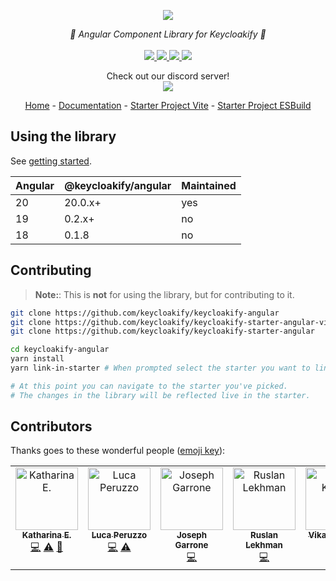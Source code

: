 <p align="center">
    <img src="https://github.com/user-attachments/assets/f469232b-5193-4bcd-91c4-6228d48dbe7e">  
</p>
<p align="center">
    <i>🔏 Angular Component Library for Keycloakify 🔏</i>
    <br>
    <br>
    <a href="https://github.com/keycloakify/keycloakify-angular/actions">
      <img src="https://github.com/keycloakify/keycloakify-angular/actions/workflows/ci.yaml/badge.svg">
    </a>
    <a href="https://www.npmjs.com/package/@keycloakify/angular">
      <img src="https://img.shields.io/npm/dm/@keycloakify/angular">
    </a>
    <a href="https://github.com/keycloakify/keycloakify/blob/main/LICENSE">
      <img src="https://img.shields.io/npm/l/@keycloakify/angular">
    </a>
    <a href="#contributors">
      <img src="https://img.shields.io/github/all-contributors/keycloakify/keycloakify-angular?color=ee8449">
    </a>
    <p align="center">
      Check out our discord server!<br/>
      <a href="https://discord.gg/mJdYJSdcm4">
        <img src="https://dcbadge.limes.pink/api/server/kYFZG7fQmn"/>
      </a>
    </p>
    <p align="center">
        <a href="https://www.keycloakify.dev">Home</a>
        -
        <a href="https://docs.keycloakify.dev">Documentation</a>
        -
        <a href="https://github.com/keycloakify/keycloakify-starter-angular-vite">Starter Project Vite</a>
        -
        <a href="https://github.com/keycloakify/keycloakify-starter-angular">Starter Project ESBuild</a>
    </p>
</p>

## Using the library

See [getting started](https://docs.keycloakify.dev/).

| Angular | @keycloakify/angular | Maintained |
| ------- | -------------------- | ---------- |
| 20      | 20.0.x+              | yes        |
| 19      | 0.2.x+               | no         |
| 18      | 0.1.8                | no         |

## Contributing

> **Note:**: This is **not** for using the library, but for contributing to it.

```bash
git clone https://github.com/keycloakify/keycloakify-angular
git clone https://github.com/keycloakify/keycloakify-starter-angular-vite
git clone https://github.com/keycloakify/keycloakify-starter-angular

cd keycloakify-angular
yarn install
yarn link-in-starter # When prompted select the starter you want to link into

# At this point you can navigate to the starter you've picked.
# The changes in the library will be reflected live in the starter.
```

## Contributors

Thanks goes to these wonderful people ([emoji key](https://allcontributors.org/docs/en/emoji-key)):

<!-- ALL-CONTRIBUTORS-LIST:START - Do not remove or modify this section -->
<!-- prettier-ignore-start -->
<!-- markdownlint-disable -->
<table>
  <tbody>
    <tr>
      <td align="center" valign="top" width="14.28%"><a href="https://github.com/kathari00"><img src="https://avatars.githubusercontent.com/u/42547712?v=4?s=100" width="100px;" alt="Katharina E."/><br /><sub><b>Katharina E.</b></sub></a><br /><a href="https://github.com/keycloakify/keycloakify-angular/commits?author=kathari00" title="Code">💻</a> <a href="https://github.com/keycloakify/keycloakify-angular/commits?author=kathari00" title="Tests">⚠️</a> <a href="https://github.com/keycloakify/keycloakify-angular/commits?author=kathari00" title="Documentation">📖</a></td>
      <td align="center" valign="top" width="14.28%"><a href="https://github.com/luca-peruzzo"><img src="https://avatars.githubusercontent.com/u/69015314?v=4?s=100" width="100px;" alt="Luca Peruzzo"/><br /><sub><b>Luca Peruzzo</b></sub></a><br /><a href="https://github.com/keycloakify/keycloakify-angular/commits?author=luca-peruzzo" title="Code">💻</a> <a href="https://github.com/keycloakify/keycloakify-angular/commits?author=luca-peruzzo" title="Tests">⚠️</a></td>
      <td align="center" valign="top" width="14.28%"><a href="https://github.com/garronej"><img src="https://avatars.githubusercontent.com/u/6702424?v=4?s=100" width="100px;" alt="Joseph Garrone"/><br /><sub><b>Joseph Garrone</b></sub></a><br /><a href="https://github.com/keycloakify/keycloakify-angular/commits?author=garronej" title="Code">💻</a></td>
      <td align="center" valign="top" width="14.28%"><a href="https://github.com/lekhmanrus"><img src="https://avatars.githubusercontent.com/u/2744696?v=4?s=100" width="100px;" alt="Ruslan Lekhman"/><br /><sub><b>Ruslan Lekhman</b></sub></a><br /><a href="https://github.com/keycloakify/keycloakify-angular/commits?author=lekhmanrus" title="Code">💻</a></td>
      <td align="center" valign="top" width="14.28%"><a href="https://github.com/vikashkumar29"><img src="https://avatars.githubusercontent.com/u/513033?v=4?s=100" width="100px;" alt="Vikash Kumar"/><br /><sub><b>Vikash Kumar</b></sub></a><br /><a href="https://github.com/keycloakify/keycloakify-angular/commits?author=vikashkumar29" title="Code">💻</a></td>
    </tr>
  </tbody>
</table>

<!-- markdownlint-restore -->
<!-- prettier-ignore-end -->

<!-- ALL-CONTRIBUTORS-LIST:END -->

